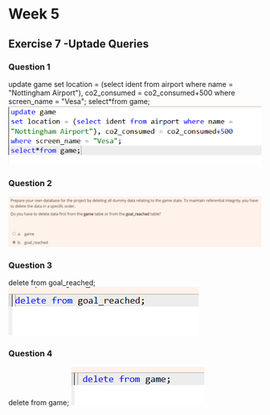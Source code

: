 # Week 5
## Exercise 7 -Uptade Queries
### Question 1
update game 
set location = (select ident from airport where name = 
"Nottingham Airport"), co2_consumed = co2_consumed+500 
where screen_name = "Vesa"; 
select*from game;
![screenshot](Screenshot-Q-1.png)

### Question 2
![screenshot](Screenshot-Q-2.png)

### Question 3
delete from goal_reached;
![screenshot](Screenshot-Q-3.png)

### Question 4
 delete from game;
 ![screenshot](Screenshot-Q-4.png)